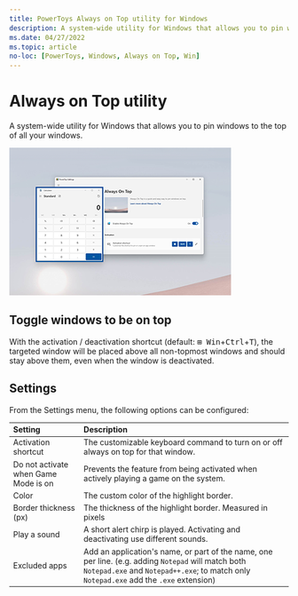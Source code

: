 ```yaml
---
title: PowerToys Always on Top utility for Windows
description: A system-wide utility for Windows that allows you to pin windows to the top of your screen.
ms.date: 04/27/2022
ms.topic: article
no-loc: [PowerToys, Windows, Always on Top, Win]
---
```


# Always on Top utility

A system-wide utility for Windows that allows you to pin windows to the top of all your windows.

![AlwaysOnTop screenshot.](../images/pt-always-on-top.png)

## Toggle windows to be on top

With the activation / deactivation shortcut (default: <kbd>⊞ Win</kbd>+<kbd>Ctrl</kbd>+<kbd>T</kbd>), the targeted window will be placed above all non-topmost windows and should stay above them, even when the window is deactivated.

## Settings

From the Settings menu, the following options can be configured:

| Setting | Description |
| :--- | :--- |
| Activation shortcut | The customizable keyboard command to turn on or off always on top for that window. |
| Do not activate when Game Mode is on | Prevents the feature from being activated when actively playing a game on the system. |
| Color | The custom color of the highlight border. |
| Border thickness (px) | The thickness of the highlight border. Measured in pixels |
| Play a sound | A short alert chirp is played. Activating and deactivating use different sounds. |
| Excluded apps | Add an application's name, or part of the name, one per line. (e.g. adding `Notepad` will match both `Notepad.exe` and `Notepad++.exe`; to match only `Notepad.exe` add the `.exe` extension) |
